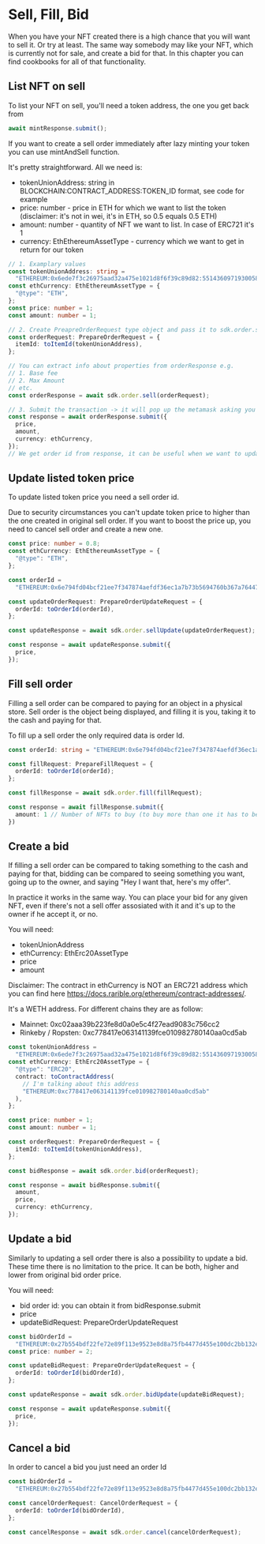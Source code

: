 # Sell, Fill, Bid

When you have your NFT created there is a high chance that you will want to sell it. Or try at least. The same way somebody may like your NFT, which is currently not for sale, and create a bid for that. In this chapter you can find cookbooks for all of that functionality.

## List NFT on sell

To list your NFT on sell, you'll need a token address, the one you get back from

```typescript
await mintResponse.submit();
```

If you want to create a sell order immediately after lazy minting your token you can use mintAndSell function.

It's pretty straightforward. All we need is:

- tokenUnionAddress: string in BLOCKCHAIN:CONTRACT_ADDRESS:TOKEN_ID format, see code for example
- price: number - price in ETH for which we want to list the token (disclaimer: it's not in wei, it's in ETH, so 0.5 equals 0.5 ETH)
- amount: number - quantity of NFT we want to list. In case of ERC721 it's 1
- currency: EthEthereumAssetType - currency which we want to get in return for our token

```typescript
// 1. Examplary values
const tokenUnionAddress: string =
  "ETHEREUM:0x6ede7f3c26975aad32a475e1021d8f6f39c89d82:55143609719300586327244080327388661151936544170854464635146779205246455382052";
const ethCurrency: EthEthereumAssetType = {
  "@type": "ETH",
};
const price: number = 1;
const amount: number = 1;

// 2. Create PreapreOrderRequest type object and pass it to sdk.order.sell
const orderRequest: PrepareOrderRequest = {
  itemId: toItemId(tokenUnionAddress),
};

// You can extract info about properties from orderResponse e.g.
// 1. Base fee
// 2. Max Amount
// etc.
const orderResponse = await sdk.order.sell(orderRequest);

// 3. Submit the transaction -> it will pop up the metamask asking you to sign a transaction
const response = await orderResponse.submit({
  price,
  amount,
  currency: ethCurrency,
});
// We get order id from response, it can be useful when we want to update sell order
```

## Update listed token price

To update listed token price you need a sell order id.

Due to security circumstances you can't update token price to higher than the one created in original sell order. If you want to boost the price up, you need to cancel sell order and create a new one.

```typescript
const price: number = 0.8;
const ethCurrency: EthEthereumAssetType = {
  "@type": "ETH",
};

const orderId =
  "ETHEREUM:0x6e794fd04bcf21ee7f347874aefdf36ec1a7b73b5694760b367a7644765a6368";

const updateOrderRequest: PrepareOrderUpdateRequest = {
  orderId: toOrderId(orderId),
};

const updateResponse = await sdk.order.sellUpdate(updateOrderRequest);

const response = await updateResponse.submit({
  price,
});
```

## Fill sell order

Filling a sell order can be compared to paying for an object in a physical store. Sell order is the object being displayed, and filling it is you, taking it to the cash and paying for that.

To fill up a sell order the only required data is order Id.

```typescript
const orderId: string = "ETHEREUM:0x6e794fd04bcf21ee7f347874aefdf36ec1a7b73b5694760b367a7644765a6368";

const fillRequest: PrepareFillRequest = {
  orderId: toOrderId(orderId);
};

const fillResponse = await sdk.order.fill(fillRequest);

const response = await fillResponse.submit({
  amount: 1 // Number of NFTs to buy (to buy more than one it has to be ERC1155 token)
})

```

## Create a bid

If filling a sell order can be compared to taking something to the cash and paying for that, bidding can be compared to seeing something you want, going up to the owner, and saying "Hey I want that, here's my offer".

In practice it works in the same way. You can place your bid for any given NFT, even if there's not a sell offer assosiated with it and it's up to the owner if he accept it, or no.

You will need:

- tokenUnionAddress
- ethCurrency: EthErc20AssetType
- price
- amount

Disclaimer: The contract in ethCurrency is NOT an ERC721 address which you can find here https://docs.rarible.org/ethereum/contract-addresses/.

It's a WETH address. For different chains they are as follow:

- Mainnet: 0xc02aaa39b223fe8d0a0e5c4f27ead9083c756cc2
- Rinkeby / Ropsten: 0xc778417e063141139fce010982780140aa0cd5ab

```typescript
const tokenUnionAddress =
  "ETHEREUM:0x6ede7f3c26975aad32a475e1021d8f6f39c89d82:55143609719300586327244080327388661151936544170854464635146779205246455382052";
const ethCurrency: EthErc20AssetType = {
  "@type": "ERC20",
  contract: toContractAddress(
    // I'm talking about this address
    "ETHEREUM:0xc778417e063141139fce010982780140aa0cd5ab"
  ),
};

const price: number = 1;
const amount: number = 1;

const orderRequest: PrepareOrderRequest = {
  itemId: toItemId(tokenUnionAddress),
};

const bidResponse = await sdk.order.bid(orderRequest);

const response = await bidResponse.submit({
  amount,
  price,
  currency: ethCurrency,
});
```

## Update a bid

Similarly to updating a sell order there is also a possibility to update a bid. These time there is no limitation to the price. It can be both, higher and lower from original bid order price.

You will need:

- bid order id: you can obtain it from bidResponse.submit
- price
- updateBidRequest: PrepareOrderUpdateRequest

```typescript
const bidOrderId =
  "ETHEREUM:0x27b554bdf22fe72e89f113e9523e8d8a75fb4477d455e100dc2bb132e7f51682";
const price: number = 2;

const updateBidRequest: PrepareOrderUpdateRequest = {
  orderId: toOrderId(bidOrderId),
};

const updateResponse = await sdk.order.bidUpdate(updateBidRequest);

const response = await updateResponse.submit({
  price,
});
```

## Cancel a bid

In order to cancel a bid you just need an order Id

```typescript
const bidOrderId =
  "ETHEREUM:0x27b554bdf22fe72e89f113e9523e8d8a75fb4477d455e100dc2bb132e7f51682";

const cancelOrderRequest: CancelOrderRequest = {
  orderId: toOrderId(bidOrderId),
};

const cancelResponse = await sdk.order.cancel(cancelOrderRequest);
```
